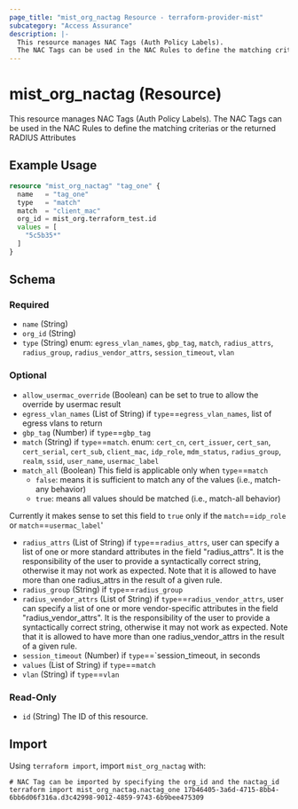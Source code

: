 ```yaml
---
page_title: "mist_org_nactag Resource - terraform-provider-mist"
subcategory: "Access Assurance"
description: |-
  This resource manages NAC Tags (Auth Policy Labels).
  The NAC Tags can be used in the NAC Rules to define the matching criterias or the returned RADIUS Attributes
---
```


# mist_org_nactag (Resource)

This resource manages NAC Tags (Auth Policy Labels).
The NAC Tags can be used in the NAC Rules to define the matching criterias or the returned RADIUS Attributes


## Example Usage

```terraform
resource "mist_org_nactag" "tag_one" {
  name   = "tag_one"
  type   = "match"
  match  = "client_mac"
  org_id = mist_org.terraform_test.id
  values = [
    "5c5b35*"
  ]
}
```

<!-- schema generated by tfplugindocs -->
## Schema

### Required

- `name` (String)
- `org_id` (String)
- `type` (String) enum: `egress_vlan_names`, `gbp_tag`, `match`, `radius_attrs`, `radius_group`, `radius_vendor_attrs`, `session_timeout`, `vlan`

### Optional

- `allow_usermac_override` (Boolean) can be set to true to allow the override by usermac result
- `egress_vlan_names` (List of String) if `type`==`egress_vlan_names`, list of egress vlans to return
- `gbp_tag` (Number) if `type`==`gbp_tag`
- `match` (String) if `type`==`match`. enum: `cert_cn`, `cert_issuer`, `cert_san`, `cert_serial`, `cert_sub`, `client_mac`, `idp_role`, `mdm_status`, `radius_group`, `realm`, `ssid`, `user_name`, `usermac_label`
- `match_all` (Boolean) This field is applicable only when `type`==`match`
  * `false`: means it is sufficient to match any of the values (i.e., match-any behavior)
  * `true`: means all values should be matched (i.e., match-all behavior)


Currently it makes sense to set this field to `true` only if the `match`==`idp_role` or `match`==`usermac_label`'
- `radius_attrs` (List of String) if `type`==`radius_attrs`, user can specify a list of one or more standard attributes in the field "radius_attrs". 
It is the responsibility of the user to provide a syntactically correct string, otherwise it may not work as expected.
Note that it is allowed to have more than one radius_attrs in the result of a given rule.
- `radius_group` (String) if `type`==`radius_group`
- `radius_vendor_attrs` (List of String) if `type`==`radius_vendor_attrs`, user can specify a list of one or more vendor-specific attributes in the field "radius_vendor_attrs". 
It is the responsibility of the user to provide a syntactically correct string, otherwise it may not work as expected.
Note that it is allowed to have more than one radius_vendor_attrs in the result of a given rule.
- `session_timeout` (Number) if `type`==`session_timeout, in seconds
- `values` (List of String) if `type`==`match`
- `vlan` (String) if `type`==`vlan`

### Read-Only

- `id` (String) The ID of this resource.



## Import
Using `terraform import`, import `mist_org_nactag` with:
```shell
# NAC Tag can be imported by specifying the org_id and the nactag_id
terraform import mist_org_nactag.nactag_one 17b46405-3a6d-4715-8bb4-6bb6d06f316a.d3c42998-9012-4859-9743-6b9bee475309
```